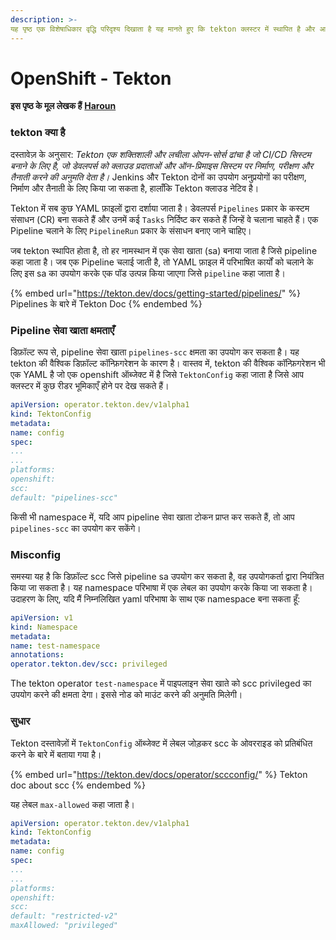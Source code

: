 ```yaml
---
description: >-
यह पृष्ठ एक विशेषाधिकार वृद्धि परिदृश्य दिखाता है यह मानते हुए कि tekton क्लस्टर में स्थापित है और आप एक नामस्थान बना सकते हैं (कभी-कभी संपादन अधिकार पर्याप्त होते हैं)
---
```


# OpenShift - Tekton

**इस पृष्ठ के मूल लेखक हैं** [**Haroun**](https://www.linkedin.com/in/haroun-al-mounayar-571830211)

### tekton क्या है

दस्तावेज़ के अनुसार: _Tekton एक शक्तिशाली और लचीला ओपन-सोर्स ढांचा है जो CI/CD सिस्टम बनाने के लिए है, जो डेवलपर्स को क्लाउड प्रदाताओं और ऑन-प्रिमाइस सिस्टम पर निर्माण, परीक्षण और तैनाती करने की अनुमति देता है।_ Jenkins और Tekton दोनों का उपयोग अनुप्रयोगों का परीक्षण, निर्माण और तैनाती के लिए किया जा सकता है, हालाँकि Tekton क्लाउड नेटिव है।&#x20;

Tekton में सब कुछ YAML फ़ाइलों द्वारा दर्शाया जाता है। डेवलपर्स `Pipelines` प्रकार के कस्टम संसाधन (CR) बना सकते हैं और उनमें कई `Tasks` निर्दिष्ट कर सकते हैं जिन्हें वे चलाना चाहते हैं। एक Pipeline चलाने के लिए `PipelineRun` प्रकार के संसाधन बनाए जाने चाहिए।

जब tekton स्थापित होता है, तो हर नामस्थान में एक सेवा खाता (sa) बनाया जाता है जिसे pipeline कहा जाता है। जब एक Pipeline चलाई जाती है, तो YAML फ़ाइल में परिभाषित कार्यों को चलाने के लिए इस sa का उपयोग करके एक पॉड उत्पन्न किया जाएगा जिसे `pipeline` कहा जाता है।

{% embed url="https://tekton.dev/docs/getting-started/pipelines/" %}
Pipelines के बारे में Tekton Doc
{% endembed %}

### Pipeline सेवा खाता क्षमताएँ

डिफ़ॉल्ट रूप से, pipeline सेवा खाता `pipelines-scc` क्षमता का उपयोग कर सकता है। यह tekton की वैश्विक डिफ़ॉल्ट कॉन्फ़िगरेशन के कारण है। वास्तव में, tekton की वैश्विक कॉन्फ़िगरेशन भी एक YAML है जो एक openshift ऑब्जेक्ट में है जिसे `TektonConfig` कहा जाता है जिसे आप क्लस्टर में कुछ रीडर भूमिकाएँ होने पर देख सकते हैं।
```yaml
apiVersion: operator.tekton.dev/v1alpha1
kind: TektonConfig
metadata:
name: config
spec:
...
...
platforms:
openshift:
scc:
default: "pipelines-scc"
```
किसी भी namespace में, यदि आप pipeline सेवा खाता टोकन प्राप्त कर सकते हैं, तो आप `pipelines-scc` का उपयोग कर सकेंगे।

### Misconfig

समस्या यह है कि डिफ़ॉल्ट scc जिसे pipeline sa उपयोग कर सकता है, वह उपयोगकर्ता द्वारा नियंत्रित किया जा सकता है। यह namespace परिभाषा में एक लेबल का उपयोग करके किया जा सकता है। उदाहरण के लिए, यदि मैं निम्नलिखित yaml परिभाषा के साथ एक namespace बना सकता हूँ:
```yaml
apiVersion: v1
kind: Namespace
metadata:
name: test-namespace
annotations:
operator.tekton.dev/scc: privileged
```
The tekton operator `test-namespace` में पाइपलाइन सेवा खाते को scc privileged का उपयोग करने की क्षमता देगा। इससे नोड को माउंट करने की अनुमति मिलेगी।

### सुधार

Tekton दस्तावेज़ों में `TektonConfig` ऑब्जेक्ट में लेबल जोड़कर scc के ओवरराइड को प्रतिबंधित करने के बारे में बताया गया है।

{% embed url="https://tekton.dev/docs/operator/sccconfig/" %}
Tekton doc about scc
{% endembed %}

यह लेबल `max-allowed` कहा जाता है।
```yaml
apiVersion: operator.tekton.dev/v1alpha1
kind: TektonConfig
metadata:
name: config
spec:
...
...
platforms:
openshift:
scc:
default: "restricted-v2"
maxAllowed: "privileged"
```

